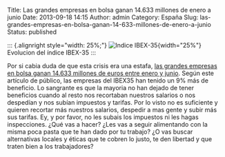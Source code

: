 Title: Las grandes empresas en bolsa ganan 14.633 millones de enero a junio
Date: 2013-09-18 14:15
Author: admin
Category: España
Slug: las-grandes-empresas-en-bolsa-ganan-14-633-millones-de-enero-a-junio
Status: published

::: {.alignright style="width: 25%;"}
![Indice IBEX-35](http://upload.wikimedia.org/wikipedia/commons/8/80/IBEX_35.png){width="25%"} Evolucion del índice IBEX-35
:::

Por si cabia duda de que esta crisis era una estafa, [las grandes empresas en bolsa ganan 14.633 millones de euros entre enero y junio](http://www.publico.es/dinero/469008/las-grandes-empresas-en-bolsa-ganan-14-633-millones-hasta-junio). Según este artículo de público, las empresas del IBEX35 han tenido un 9% más de beneficio. Lo sangrante es que la mayoria no han dejado de tener beneficios cuando al resto nos recortaban nuestros salarios o nos despedían y nos subían impuestos y tarifas. Por lo visto no es suficiente y quieren recortar más nuestros salarios, despedir a mas gente y subir más sus tarifas. Ey, y por favor, no les subais los impuestos ni les hagas inspecciones. ¿Qué vas a hacer? ¿Les vas a seguir alimentando con la misma poca pasta que te han dado por tu trabajo? ¿O vas buscar alternativas locales y éticas que te cobren lo justo, te den libertad y que traten bien a los trabajadores?
